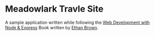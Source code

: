 # Meadowlark Travle Site

A sample application written while following the
[Web Development with Node & Express](http://shop.oreilly.com/product/0636920032977.do)
Book written by
[Ethan Brown](https://twitter.com/EthanRBrown).